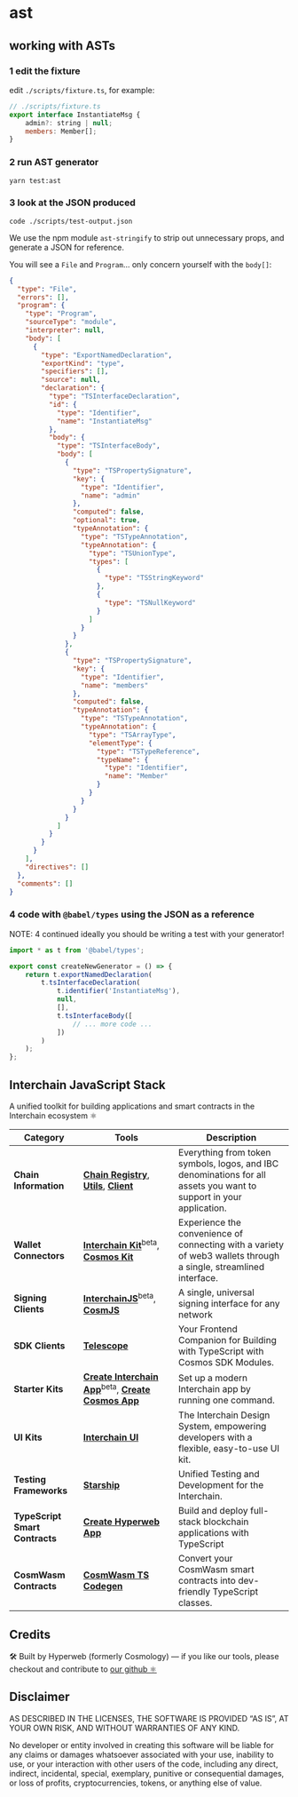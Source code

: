 # ast

## working with ASTs

### 1 edit the fixture

edit `./scripts/fixture.ts`, for example:

```js
// ./scripts/fixture.ts
export interface InstantiateMsg {
    admin?: string | null;
    members: Member[];
}
```

### 2 run AST generator

```
yarn test:ast
```

### 3 look at the JSON produced

```
code ./scripts/test-output.json
```

We use the npm module `ast-stringify` to strip out unnecessary props, and generate a JSON for reference.

You will see a `File` and `Program`... only concern yourself with the `body[]`:

```json
{
  "type": "File",
  "errors": [],
  "program": {
    "type": "Program",
    "sourceType": "module",
    "interpreter": null,
    "body": [
      {
        "type": "ExportNamedDeclaration",
        "exportKind": "type",
        "specifiers": [],
        "source": null,
        "declaration": {
          "type": "TSInterfaceDeclaration",
          "id": {
            "type": "Identifier",
            "name": "InstantiateMsg"
          },
          "body": {
            "type": "TSInterfaceBody",
            "body": [
              {
                "type": "TSPropertySignature",
                "key": {
                  "type": "Identifier",
                  "name": "admin"
                },
                "computed": false,
                "optional": true,
                "typeAnnotation": {
                  "type": "TSTypeAnnotation",
                  "typeAnnotation": {
                    "type": "TSUnionType",
                    "types": [
                      {
                        "type": "TSStringKeyword"
                      },
                      {
                        "type": "TSNullKeyword"
                      }
                    ]
                  }
                }
              },
              {
                "type": "TSPropertySignature",
                "key": {
                  "type": "Identifier",
                  "name": "members"
                },
                "computed": false,
                "typeAnnotation": {
                  "type": "TSTypeAnnotation",
                  "typeAnnotation": {
                    "type": "TSArrayType",
                    "elementType": {
                      "type": "TSTypeReference",
                      "typeName": {
                        "type": "Identifier",
                        "name": "Member"
                      }
                    }
                  }
                }
              }
            ]
          }
        }
      }
    ],
    "directives": []
  },
  "comments": []
}
```

### 4 code with `@babel/types` using the JSON as a reference

NOTE: 4 continued ideally you should be writing a test with your generator!

```js
import * as t from '@babel/types';

export const createNewGenerator = () => {
    return t.exportNamedDeclaration(
        t.tsInterfaceDeclaration(
            t.identifier('InstantiateMsg'),
            null,
            [],
            t.tsInterfaceBody([
                // ... more code ...
            ])
        )
    );
};
```

## Interchain JavaScript Stack 

A unified toolkit for building applications and smart contracts in the Interchain ecosystem ⚛️

| Category              | Tools                                                                                                                  | Description                                                                                           |
|----------------------|------------------------------------------------------------------------------------------------------------------------|-------------------------------------------------------------------------------------------------------|
| **Chain Information**   | [**Chain Registry**](https://github.com/hyperweb-io/chain-registry), [**Utils**](https://www.npmjs.com/package/@chain-registry/utils), [**Client**](https://www.npmjs.com/package/@chain-registry/client) | Everything from token symbols, logos, and IBC denominations for all assets you want to support in your application. |
| **Wallet Connectors**| [**Interchain Kit**](https://github.com/hyperweb-io/interchain-kit)<sup>beta</sup>, [**Cosmos Kit**](https://github.com/hyperweb-io/cosmos-kit) | Experience the convenience of connecting with a variety of web3 wallets through a single, streamlined interface. |
| **Signing Clients**          | [**InterchainJS**](https://github.com/hyperweb-io/interchainjs)<sup>beta</sup>, [**CosmJS**](https://github.com/cosmos/cosmjs) | A single, universal signing interface for any network |
| **SDK Clients**              | [**Telescope**](https://github.com/hyperweb-io/telescope)                                                          | Your Frontend Companion for Building with TypeScript with Cosmos SDK Modules. |
| **Starter Kits**     | [**Create Interchain App**](https://github.com/hyperweb-io/create-interchain-app)<sup>beta</sup>, [**Create Cosmos App**](https://github.com/hyperweb-io/create-cosmos-app) | Set up a modern Interchain app by running one command. |
| **UI Kits**          | [**Interchain UI**](https://github.com/hyperweb-io/interchain-ui)                                                   | The Interchain Design System, empowering developers with a flexible, easy-to-use UI kit. |
| **Testing Frameworks**          | [**Starship**](https://github.com/hyperweb-io/starship)                                                             | Unified Testing and Development for the Interchain. |
| **TypeScript Smart Contracts** | [**Create Hyperweb App**](https://github.com/hyperweb-io/create-hyperweb-app)                              | Build and deploy full-stack blockchain applications with TypeScript |
| **CosmWasm Contracts** | [**CosmWasm TS Codegen**](https://github.com/CosmWasm/ts-codegen)                                                   | Convert your CosmWasm smart contracts into dev-friendly TypeScript classes. |

## Credits

🛠 Built by Hyperweb (formerly Cosmology) — if you like our tools, please checkout and contribute to [our github ⚛️](https://github.com/hyperweb-io)

## Disclaimer

AS DESCRIBED IN THE LICENSES, THE SOFTWARE IS PROVIDED “AS IS”, AT YOUR OWN RISK, AND WITHOUT WARRANTIES OF ANY KIND.

No developer or entity involved in creating this software will be liable for any claims or damages whatsoever associated with your use, inability to use, or your interaction with other users of the code, including any direct, indirect, incidental, special, exemplary, punitive or consequential damages, or loss of profits, cryptocurrencies, tokens, or anything else of value.
